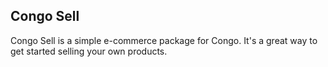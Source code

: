 ## Congo Sell

Congo Sell is a simple e-commerce package for Congo. It's a great way to get started selling your own products.